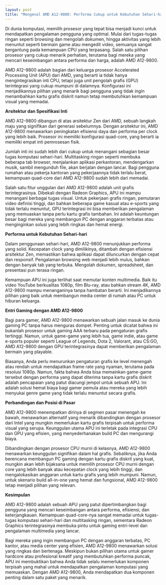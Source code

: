 ```yaml
---
layout: post
title: "Mengenal AMD A12-9800: Performa Cukup untuk Kebutuhan Sehari-hari dan Entri Gaming"
---
```


Di dunia komputasi, memilih prosesor yang tepat bisa menjadi kunci untuk mendapatkan pengalaman pengguna yang optimal. Mulai dari tugas-tugas ringan seperti browsing dan mengolah dokumen, hingga aktivitas yang lebih menuntut seperti bermain game atau mengedit video, semuanya sangat bergantung pada kemampuan CPU yang terpasang. Salah satu pilihan prosesor yang cukup menarik perhatian, terutama bagi mereka yang mencari keseimbangan antara performa dan harga, adalah AMD A12-9800.

AMD A12-9800 adalah bagian dari keluarga prosesor Accelerated Processing Unit (APU) dari AMD, yang berarti ia tidak hanya mengintegrasikan inti CPU, tetapi juga unit pengolah grafis (GPU) terintegrasi yang cukup mumpuni di dalamnya. Konfigurasi ini menjadikannya pilihan yang menarik bagi pengguna yang tidak ingin menambahkan kartu grafis diskrit namun tetap membutuhkan kemampuan visual yang memadai.

**Arsitektur dan Spesifikasi Inti**

AMD A12-9800 dibangun di atas arsitektur Zen dari AMD, sebuah langkah maju yang signifikan dari generasi sebelumnya. Dengan arsitektur ini, AMD A12-9800 menawarkan peningkatan efisiensi daya dan performa per clock yang lebih baik. Prosesor ini memiliki konfigurasi quad-core, yang berarti ia memiliki empat inti pemrosesan fisik.

Jumlah inti ini sudah lebih dari cukup untuk menangani sebagian besar tugas komputasi sehari-hari. Multitasking ringan seperti membuka beberapa tab browser, menjalankan aplikasi perkantoran, mendengarkan musik, sambil mengunduh file, akan berjalan dengan lancar. Bagi pengguna rumahan atau pekerja kantoran yang pekerjaannya tidak terlalu berat, kemampuan quad-core dari AMD A12-9800 sudah lebih dari memadai.

Salah satu fitur unggulan dari AMD A12-9800 adalah unit grafis terintegrasinya. Dibekali dengan Radeon Graphics, APU ini mampu menangani berbagai tugas visual. Untuk pekerjaan grafis ringan, pemutaran video definisi tinggi, dan bahkan beberapa game kasual atau e-sports yang tidak terlalu menuntut, GPU terintegrasi ini bisa memberikan pengalaman yang memuaskan tanpa perlu kartu grafis tambahan. Ini adalah keuntungan besar bagi mereka yang membangun PC dengan anggaran terbatas atau menginginkan solusi yang lebih ringkas dan hemat energi.

**Performa untuk Kebutuhan Sehari-hari**

Dalam penggunaan sehari-hari, AMD A12-9800 menunjukkan performa yang solid. Kecepatan clock yang dimilikinya, ditambah dengan efisiensi arsitektur Zen, memastikan bahwa aplikasi dapat diluncurkan dengan cepat dan responsif. Pengalaman browsing web menjadi lebih mulus, bahkan dengan banyak tab yang terbuka. Mengolah dokumen, spreadsheet, dan presentasi pun terasa ringan.

Kemampuan APU ini juga terlihat saat memutar konten multimedia. Baik itu video YouTube berkualitas 1080p, film Blu-ray, atau bahkan stream 4K, AMD A12-9800 mampu menanganinya tanpa hambatan berarti. Ini menjadikannya pilihan yang baik untuk membangun media center di rumah atau PC untuk hiburan keluarga.

**Entri Gaming dengan AMD A12-9800**

Bagi para gamer, AMD A12-9800 menawarkan sebuah jalan masuk ke dunia gaming PC tanpa harus menguras dompet. Penting untuk dicatat bahwa ini bukanlah prosesor untuk gaming AAA terbaru pada pengaturan grafis tertinggi. Namun, untuk game-game yang lebih tua, game indie, atau game e-sports populer seperti League of Legends, Dota 2, Valorant, atau CS:GO, AMD A12-9800 dengan GPU terintegrasinya dapat memberikan pengalaman bermain yang playable.

Biasanya, Anda perlu menurunkan pengaturan grafis ke level menengah atau rendah untuk mendapatkan frame rate yang nyaman, terutama pada resolusi 1080p. Namun, fakta bahwa Anda bisa memainkan game-game tersebut dengan performa yang dapat diterima tanpa kartu grafis diskrit adalah pencapaian yang patut diacungi jempol untuk sebuah APU. Ini adalah solusi hemat biaya bagi gamer pemula atau mereka yang lebih menyukai genre game yang tidak terlalu menuntut secara grafis.

**Perbandingan dan Posisi di Pasar**

AMD A12-9800 menempatkan dirinya di segmen pasar menengah ke bawah, menawarkan alternatif yang menarik dibandingkan dengan prosesor dari Intel yang mungkin memerlukan kartu grafis terpisah untuk performa visual yang serupa. Keunggulan utama APU ini terletak pada integrasi CPU dan GPU yang efisien, yang menyederhanakan build PC dan mengurangi biaya.

Dibandingkan dengan prosesor CPU murni di kelasnya, AMD A12-9800 menawarkan keunggulan signifikan dalam hal grafis. Sebaliknya, jika Anda berencana membangun PC gaming dengan kartu grafis diskrit yang kuat, mungkin akan lebih bijaksana untuk memilih prosesor CPU murni dengan core yang lebih banyak atau kecepatan clock yang lebih tinggi, dan mengalokasikan anggaran untuk kartu grafis yang lebih mumpuni. Namun, untuk skenario build all-in-one yang hemat dan fungsional, AMD A12-9800 tetap menjadi pilihan yang relevan.

**Kesimpulan**

AMD A12-9800 adalah sebuah APU yang patut dipertimbangkan bagi pengguna yang mencari keseimbangan antara performa, efisiensi, dan keterjangkauan. Kemampuan quad-core-nya sangat memadai untuk tugas-tugas komputasi sehari-hari dan multitasking ringan, sementara Radeon Graphics terintegrasinya membuka pintu untuk gaming entri-level dan pengalaman multimedia yang lancar.

Bagi mereka yang ingin membangun PC dengan anggaran terbatas, PC kantor, atau media center yang efisien, AMD A12-9800 menawarkan solusi yang ringkas dan bertenaga. Meskipun bukan pilihan utama untuk gamer hardcore atau profesional kreatif yang membutuhkan performa puncak, APU ini membuktikan bahwa Anda tidak selalu memerlukan komponen terpisah yang mahal untuk mendapatkan pengalaman komputasi yang memuaskan. Dengan AMD A12-9800, Anda mendapatkan dua komponen penting dalam satu paket yang menarik.
